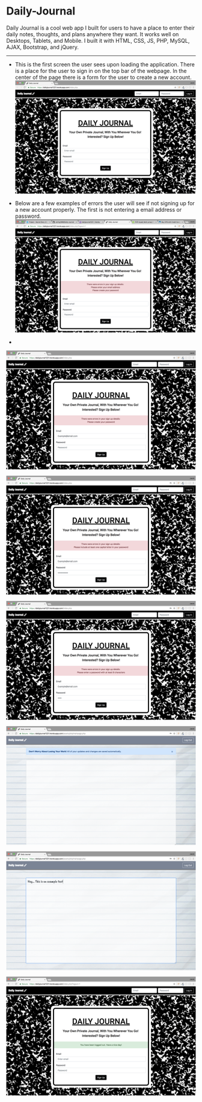 # Daily-Journal
Daily Journal is a cool web app I built for users to have a place to enter their daily notes, thoughts, and plans anywhere they want. It works well on Desktops, Tablets, and Mobile. I built it with HTML, CSS, JS, PHP, MySQL, AJAX, Bootstrap, and jQuery.

---

- This is the first screen the user sees upon loading the application. There is a place for the user to sign in on the top bar of the webpage. In the center of the page there is a form for the user to create a new account.
![INTRO](assets/img/read_me/startscreen.png)

 - Below are a few examples of errors the user will see if not signing up for a new account properly. The first is not entering a email address or password.
![ERROR-1](assets/img/read_me/errors-1.png)

- 
![ERROR-2](assets/img/read_me/errors-2.png)

![ERROR-3](assets/img/read_me/errors-3.png)

![ERROR-4](assets/img/read_me/errors-4.png)

![JOURNAL-1](assets/img/read_me/journal-1.png)

![JOURNAL-2](assets/img/read_me/journal-2.png)

![LOUGOUT](assets/img/read_me/logout.png)
